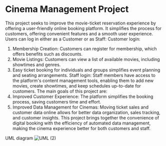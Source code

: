 # Cinema Management Project

This project seeks to improve the movie-ticket reservation experience by offering a user-friendly online booking platform. It simplifies the process for customers, offering convenient features and a smooth user experience.
Users can log in either as a Customer or as Staff:
Customer login:
1.	Membership Creation: Customers can register for membership, which offers benefits such as discounts.
2.	Movie Listings: Customers can view a list of available movies, including showtimes and genres.
3.	Easy ticket booking for individuals and groups simplifies event planning and seating arrangements.
Staff login: 
Staff members have access to the platform's content management tools, enabling them to add new movies, create showtimes, and keep schedules up-to-date for customers.
The main goals of this project are:
1.	Improved Customer Experience: The platform simplifies the booking process, saving customers time and effort.
2.	Improved Data Management for Cinemas: Moving ticket sales and customer data online allows for better data organization, sales tracking, and customer insights.
This project brings together the convenience of digital booking with the efficiency of automated data management, making the cinema experience better for both customers and staff.

UML diagram
![UML (2)](https://github.com/user-attachments/assets/780dfa6a-53b5-4495-82af-f270cf43f957)


